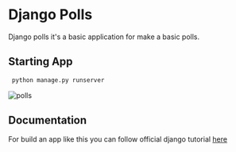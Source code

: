 # Django Polls

Django polls it's a basic application for make a basic polls.

## Starting App

```bash
 python manage.py runserver
```

![polls](https://drive.google.com/file/d/1OQ5wvgnK8yPsh2SCDOm4913OeYWzHFjR/view)


## Documentation
For build an app like this you can follow official django tutorial [here](https://docs.djangoproject.com/en/4.0/intro/tutorial01/)
